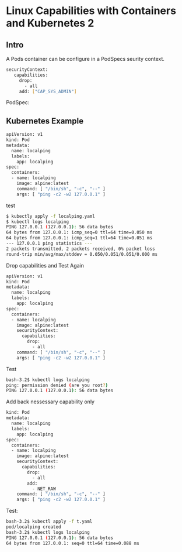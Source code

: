 # Linux Capabilities with Containers and Kubernetes 2

## Intro

 A Pods container can be configure in a PodSpecs seurity context.
 ```sh
 securityContext:
    capabilities:
      drop:
        - all
      add: ["CAP_SYS_ADMIN"]
 ```
PodSpec:
## Kubernetes Example
```sh
apiVersion: v1
kind: Pod
metadata:
  name: localping
  labels:
    app: localping
spec:
  containers:
  - name: localping
    image: alpine:latest
    command: [ "/bin/sh", "-c", "--" ]
    args: [ "ping -c2 -w2 127.0.0.1" ]
```
test
```sh
$ kubectly apply -f localping.yaml
$ kubectl logs localping
PING 127.0.0.1 (127.0.0.1): 56 data bytes
64 bytes from 127.0.0.1: icmp_seq=0 ttl=64 time=0.050 ms
64 bytes from 127.0.0.1: icmp_seq=1 ttl=64 time=0.051 ms
--- 127.0.0.1 ping statistics ---
2 packets transmitted, 2 packets received, 0% packet loss
round-trip min/avg/max/stddev = 0.050/0.051/0.051/0.000 ms
```

Drop capabilities and Test Again
```sh
apiVersion: v1
kind: Pod
metadata:
  name: localping
  labels:
    app: localping
spec:
  containers:
  - name: localping
    image: alpine:latest
    securityContext:
      capabilities:
        drop:
          - all
    command: [ "/bin/sh", "-c", "--" ]
    args: [ "ping -c2 -w2 127.0.0.1" ]
```
Test
```sh
bash-3.2$ kubectl logs localping                            
ping: permission denied (are you root?)
PING 127.0.0.1 (127.0.0.1): 56 data bytes
```
Add back nessessary capability only
```sh
kind: Pod
metadata:
  name: localping
  labels:
    app: localping
spec:
  containers:
  - name: localping
    image: alpine:latest
    securityContext:
      capabilities:
        drop:
          - all
        add:
          - NET_RAW
    command: [ "/bin/sh", "-c", "--" ]
    args: [ "ping -c2 -w2 127.0.0.1" ]
```
Test:
```sh
bash-3.2$ kubectl apply -f t.yaml 
pod/localping created
bash-3.2$ kubectl logs localping                            
PING 127.0.0.1 (127.0.0.1): 56 data bytes
64 bytes from 127.0.0.1: seq=0 ttl=64 time=0.088 ms
```
